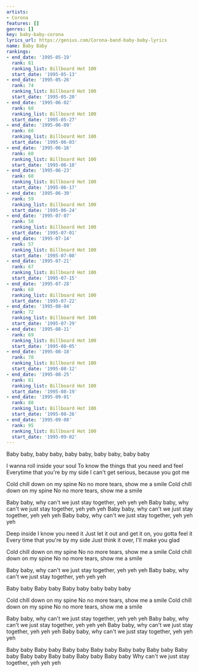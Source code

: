 ```yaml
---
artists:
- Corona
features: []
genres: []
key: baby-baby-corona
lyrics_url: https://genius.com/Corona-band-baby-baby-lyrics
name: Baby Baby
rankings:
- end_date: '1995-05-19'
  rank: 81
  ranking_list: Billboard Hot 100
  start_date: '1995-05-13'
- end_date: '1995-05-26'
  rank: 74
  ranking_list: Billboard Hot 100
  start_date: '1995-05-20'
- end_date: '1995-06-02'
  rank: 68
  ranking_list: Billboard Hot 100
  start_date: '1995-05-27'
- end_date: '1995-06-09'
  rank: 60
  ranking_list: Billboard Hot 100
  start_date: '1995-06-03'
- end_date: '1995-06-16'
  rank: 60
  ranking_list: Billboard Hot 100
  start_date: '1995-06-10'
- end_date: '1995-06-23'
  rank: 60
  ranking_list: Billboard Hot 100
  start_date: '1995-06-17'
- end_date: '1995-06-30'
  rank: 59
  ranking_list: Billboard Hot 100
  start_date: '1995-06-24'
- end_date: '1995-07-07'
  rank: 58
  ranking_list: Billboard Hot 100
  start_date: '1995-07-01'
- end_date: '1995-07-14'
  rank: 57
  ranking_list: Billboard Hot 100
  start_date: '1995-07-08'
- end_date: '1995-07-21'
  rank: 67
  ranking_list: Billboard Hot 100
  start_date: '1995-07-15'
- end_date: '1995-07-28'
  rank: 68
  ranking_list: Billboard Hot 100
  start_date: '1995-07-22'
- end_date: '1995-08-04'
  rank: 72
  ranking_list: Billboard Hot 100
  start_date: '1995-07-29'
- end_date: '1995-08-11'
  rank: 69
  ranking_list: Billboard Hot 100
  start_date: '1995-08-05'
- end_date: '1995-08-18'
  rank: 70
  ranking_list: Billboard Hot 100
  start_date: '1995-08-12'
- end_date: '1995-08-25'
  rank: 81
  ranking_list: Billboard Hot 100
  start_date: '1995-08-19'
- end_date: '1995-09-01'
  rank: 88
  ranking_list: Billboard Hot 100
  start_date: '1995-08-26'
- end_date: '1995-09-08'
  rank: 95
  ranking_list: Billboard Hot 100
  start_date: '1995-09-02'
---
```

Baby baby, baby baby, baby baby, baby baby, baby baby

I wanna roll inside your soul
To know the things that you need and feel
Everytime that you're by my side
I can't get serious, because you got me

Cold chill down on my spine
No no more tears, show me a smile
Cold chill down on my spine
No no more tears, show me a smile

Baby baby, why can't we just stay together, yeh yeh yeh
Baby baby, why can't we just stay together, yeh yeh yeh
Baby baby, why can't we just stay together, yeh yeh yeh
Baby baby, why can't we just stay together, yeh yeh yeh

Deep inside I know you need it
Just let it out and get it on, you gotta feel it
Every time that you're by my side
Just think it over, I'll make you glad

Cold chill down on my spine
No no more tears, show me a smile
Cold chill down on my spine
No no more tears, show me a smile

Baby baby, why can't we just stay together, yeh yeh yeh
Baby baby, why can't we just stay together, yeh yeh yeh

Baby baby
Baby baby
Baby baby baby baby baby

Cold chill down on my spine
No no more tears, show me a smile
Cold chill down on my spine
No no more tears, show me a smile

Baby baby, why can't we just stay together, yeh yeh yeh
Baby baby, why can't we just stay together, yeh yeh yeh
Baby baby, why can't we just stay together, yeh yeh yeh
Baby baby, why can't we just stay together, yeh yeh yeh

Baby baby
Baby baby
Baby baby
Baby baby
Baby baby
Baby baby
Baby baby
Baby baby
Baby baby
Baby baby
Baby baby
Why can't we just stay together, yeh yeh yeh
